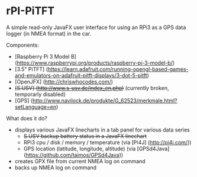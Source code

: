 # rPI-PiTFT

A simple read-only JavaFX user interface for using an RPi3 as a GPS data logger (in NMEA format) in the car.

Components:
- [Raspberry Pi 3 Model B] (https://www.raspberrypi.org/products/raspberry-pi-3-model-b/)
- [3.5" PiTFT] (https://learn.adafruit.com/running-opengl-based-games-and-emulators-on-adafruit-pitft-displays/3-dot-5-pitft)
- [OpenJFX] (http://chriswhocodes.com/)
- ~~[S.USV] (http://www.s-usv.de/index_en.php)~~ (currently broken, temporarly disabled)
- [GPS] (http://www.navilock.de/produkte/G_62523/merkmale.html?setLanguage=en)

What does it do?
- displays various JavaFX linecharts in a tab panel for various data series
  - ~~S.USV backup battery status in a JavaFX linechart~~ 
  - RPi3 cpu / disk / memory / temperature  (via [Pi4J] (http://pi4j.com/))
  - GPS location (latitude, longitude, altitude) (via [GPSd4Java] (https://github.com/taimos/GPSd4Java))
- creates GPX file from current NMEA log on command
- backs up NMEA log on command
 


